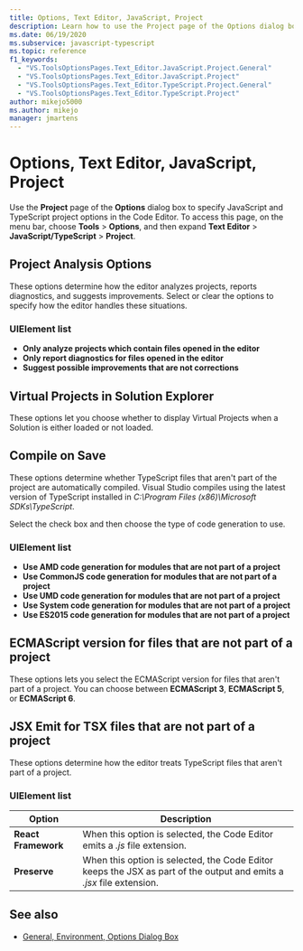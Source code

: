 ```yaml
---
title: Options, Text Editor, JavaScript, Project
description: Learn how to use the Project page of the Options dialog box to specify JavaScript and TypeScript project options in the Code Editor.
ms.date: 06/19/2020
ms.subservice: javascript-typescript
ms.topic: reference
f1_keywords:
  - "VS.ToolsOptionsPages.Text_Editor.JavaScript.Project.General"
  - "VS.ToolsOptionsPages.Text_Editor.JavaScript.Project"
  - "VS.ToolsOptionsPages.Text_Editor.TypeScript.Project.General"
  - "VS.ToolsOptionsPages.Text_Editor.TypeScript.Project"
author: mikejo5000
ms.author: mikejo
manager: jmartens
---
```

# Options, Text Editor, JavaScript, Project


Use the **Project** page of the **Options** dialog box to specify JavaScript and TypeScript project options in the Code Editor. To access this page, on the menu bar, choose **Tools** > **Options**, and then expand **Text Editor** > **JavaScript/TypeScript** > **Project**.

## Project Analysis Options

These options determine how the editor analyzes projects, reports diagnostics, and suggests improvements. Select or clear the options to specify how the editor handles these situations.

### UIElement list

- **Only analyze projects which contain files opened in the editor**
- **Only report diagnostics for files opened in the editor**
- **Suggest possible improvements that are not corrections**

## Virtual Projects in Solution Explorer

These options let you choose whether to display Virtual Projects when a Solution is either loaded or not loaded.

## Compile on Save

These options determine whether TypeScript files that aren't part of the project are automatically compiled. Visual Studio compiles using the latest version of TypeScript installed in *C:\Program Files (x86)\Microsoft SDKs\TypeScript*.

Select the check box and then choose the type of code generation to use.

### UIElement list

- **Use AMD code generation for modules that are not part of a project**
- **Use CommonJS code generation for modules that are not part of a project**
- **Use UMD code generation for modules that are not part of a project**
- **Use System code generation for modules that are not part of a project**
- **Use ES2015 code generation for modules that are not part of a project**

## ECMAScript version for files that are not part of a project

These options lets you select the ECMAScript version for files that aren't part of a project. You can choose between **ECMAScript 3**, **ECMAScript 5**, or **ECMAScript 6**.

## JSX Emit for TSX files that are not part of a project

These options determine how the editor treats TypeScript files that aren't part of a project.

### UIElement list

|Option|Description|
|------------|-----------------|
|**React Framework**|When this option is selected, the Code Editor emits a *.js* file extension.|
|**Preserve**|When this option is selected, the Code Editor keeps the JSX as part of the output and emits a *.jsx* file extension.|

## See also

- [General, Environment, Options Dialog Box](../../ide/reference/general-environment-options-dialog-box.md)